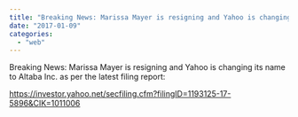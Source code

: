 ```yaml
---
title: "Breaking News: Marissa Mayer is resigning and Yahoo is changing name to Altaba Inc."
date: "2017-01-09"
categories: 
  - "web"
---
```


Breaking News: Marissa Mayer is resigning and Yahoo is changing its name to Altaba Inc. as per the latest filing report:

https://investor.yahoo.net/secfiling.cfm?filingID=1193125-17-5896&CIK=1011006
